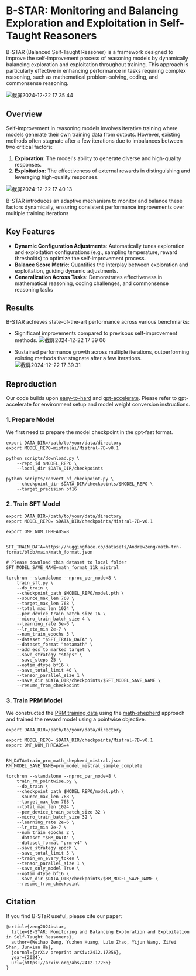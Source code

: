 # B-STAR: Monitoring and Balancing Exploration and Exploitation in Self-Taught Reasoners

B-STAR (Balanced Self-Taught Reasoner) is a framework designed to improve the self-improvement process of reasoning models by dynamically balancing exploration and exploitation throughout training. This approach is particularly effective in enhancing performance in tasks requiring complex reasoning, such as mathematical problem-solving, coding, and commonsense reasoning.


![截屏2024-12-22 17 35 44](https://github.com/user-attachments/assets/fb97aec4-dbfa-45f3-a64a-f3022aeff599)


## Overview

Self-improvement in reasoning models involves iterative training where models generate their own training data from outputs. However, existing methods often stagnate after a few iterations due to imbalances between two critical factors:

1. **Exploration**: The model's ability to generate diverse and high-quality responses.
2. **Exploitation**: The effectiveness of external rewards in distinguishing and leveraging high-quality responses.

![截屏2024-12-22 17 40 13](https://github.com/user-attachments/assets/3970c997-8a9c-4c40-9c7a-4884b4897076)

B-STAR introduces an adaptive mechanism to monitor and balance these factors dynamically, ensuring consistent performance improvements over multiple training iterations


## Key Features

- **Dynamic Configuration Adjustments**: Automatically tunes exploration and exploitation configurations (e.g., sampling temperature, reward thresholds) to optimize the self-improvement process.
- **Balance Score Metric**: Quantifies the interplay between exploration and exploitation, guiding dynamic adjustments.
- **Generalization Across Tasks**: Demonstrates effectiveness in mathematical reasoning, coding challenges, and commonsense reasoning tasks


## Results

B-STAR achieves state-of-the-art performance across various benchmarks:

- Significant improvements compared to previsous self-improvement methods.
![截屏2024-12-22 17 39 06](https://github.com/user-attachments/assets/6fe32096-6099-49df-8824-f912ee31f71d)


- Sustained performance growth across multiple iterations, outperforming existing methods that stagnate after a few iterations.
![截屏2024-12-22 17 39 31](https://github.com/user-attachments/assets/76f35782-6617-4d54-a6ea-f9a89fe0b2bb)

## Reproduction

Our code builds upon [easy-to-hard](https://github.com/Edward-Sun/easy-to-hard/tree/main) and [gpt-accelerate](https://github.com/Edward-Sun/gpt-accelera). Please refer to gpt-accelerate for environment setup and model weight conversion instructions.

### 1. Prepare Model

We first need to prepare the model checkpoint in the gpt-fast format.

```shell
export DATA_DIR=/path/to/your/data/directory
export MODEL_REPO=mistralai/Mistral-7B-v0.1

python scripts/download.py \
    --repo_id $MODEL_REPO \
    --local_dir $DATA_DIR/checkpoints

python scripts/convert_hf_checkpoint.py \
    --checkpoint_dir $DATA_DIR/checkpoints/$MODEL_REPO \
    --target_precision bf16
```

### 2. Train SFT Model

```shell
export DATA_DIR=/path/to/your/data/directory
export MODEL_REPO= $DATA_DIR/checkpoints/Mistral-7B-v0.1

export OMP_NUM_THREADS=8


SFT_TRAIN_DATA=https://huggingface.co/datasets/AndrewZeng/math-trn-format/blob/main/math_format.json

# Please download this dataset to local folder
SFT_MODEL_SAVE_NAME=math_format_11k_mistral

torchrun --standalone --nproc_per_node=8 \
    train_sft.py \
    --do_train \
    --checkpoint_path $MODEL_REPO/model.pth \
    --source_max_len 768 \
    --target_max_len 768 \
    --total_max_len 1024 \
    --per_device_train_batch_size 16 \
    --micro_train_batch_size 4 \
    --learning_rate 5e-6 \
    --lr_eta_min 2e-7 \
    --num_train_epochs 3 \
    --dataset "$SFT_TRAIN_DATA" \
    --dataset_format "metamath" \
    --add_eos_to_marked_target \
    --save_strategy "steps" \
    --save_steps 25 \
    --optim_dtype bf16 \
    --save_total_limit 40 \
    --tensor_parallel_size 1 \
    --save_dir $DATA_DIR/checkpoints/$SFT_MODEL_SAVE_NAME \
    --resume_from_checkpoint
```

### 3. Train PRM Model

We constructed the [PRM training data](https://huggingface.co/datasets/AndrewZeng/prm-reward-data) using the [math-shepherd](https://arxiv.org/abs/2312.08935) approach and trained the reward model using a pointwise objective.

```shell
export DATA_DIR=/path/to/your/data/directory

export MODEL_REPO= $DATA_DIR/checkpoints/Mistral-7B-v0.1
export OMP_NUM_THREADS=4


RM_DATA=train_prm_math_shepherd_mistral.json
RM_MODEL_SAVE_NAME=prm_model_mistral_sample_complete

torchrun --standalone --nproc_per_node=8 \
    train_rm_pointwise.py \
    --do_train \
    --checkpoint_path $MODEL_REPO/model.pth \
    --source_max_len 768 \
    --target_max_len 768 \
    --total_max_len 1024 \
    --per_device_train_batch_size 32 \
    --micro_train_batch_size 32 \
    --learning_rate 2e-6 \
    --lr_eta_min 2e-7 \
    --num_train_epochs 2 \
    --dataset "$RM_DATA" \
    --dataset_format "prm-v4" \
    --save_strategy epoch \
    --save_total_limit 5 \
    --train_on_every_token \
    --tensor_parallel_size 1 \
    --save_only_model True \
    --optim_dtype bf16 \
    --save_dir $DATA_DIR/checkpoints/$RM_MODEL_SAVE_NAME \
    --resume_from_checkpoint
```

## Citation

If you find B-STaR useful, please cite our paper:

```
@article{zeng2024bstar,
  title={B-STAR: Monitoring and Balancing Exploration and Exploitation in Self-Taught Reasoners},
  author={Weihao Zeng, Yuzhen Huang, Lulu Zhao, Yijun Wang, Zifei Shan, Junxian He},
  journal={arXiv preprint arXiv:2412.17256},
  year={2024},
  url={https://arxiv.org/abs/2412.17256}
}
```

  
